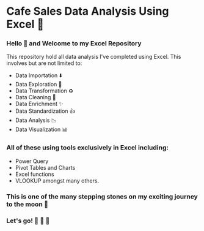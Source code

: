 # Cafe Sales Data Analysis Using Excel 📑
### Hello 👋 and Welcome to my Excel Repository 
This repository hold all data analysis I've completed using Excel.
This involves but are not limited to:
- Data Importation ⬇️
- Data Exploration 🔎
- Data Transformation ♻️
- Data Cleaning 🧽
- Data Enrichment ✨
- Data Standardization 👍
- Data Analysis 📉
- Data Visualization 📊
### All of these using tools exclusively in Excel including:
- Power Query
- Pivot Tables and Charts
- Excel functions
- VLOOKUP amongst many others.

### This is one of the many stepping stones on my exciting journey to the moon 🌙 
### Let's go! 🚀 🚀 🚀 
